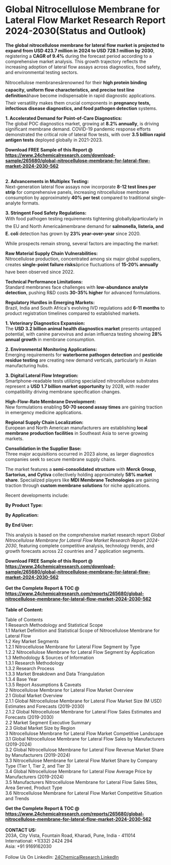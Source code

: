 <h1>Global Nitrocellulose Membrane for Lateral Flow Market Research Report 2024-2030(Status and Outlook)</h1><p><strong>The global nitrocellulose membrane for lateral flow market is projected to expand from USD 423.7 million in 2024 to USD 728.1 million by 2030</strong>, registering a <strong>CAGR of 9.4%</strong> during the forecast period according to a comprehensive market analysis. This growth trajectory reflects the increasing adoption of lateral flow assays across diagnostics, food safety, and environmental testing sectors.</p><p>Nitrocellulose membranesârenowned for their <strong>high protein binding capacity, uniform flow characteristics, and precise test line definition</strong>âhave become indispensable in rapid diagnostic applications. Their versatility makes them crucial components in <strong>pregnancy tests, infectious disease diagnostics, and food pathogen detection</strong> systems.</p><p><strong>1. Accelerated Demand for Point-of-Care Diagnostics:</strong><br>
The global POC diagnostics market, growing at <strong>8.2% annually</strong>, is driving significant membrane demand. COVID-19 pandemic response efforts demonstrated the critical role of lateral flow tests, with over <strong>3.5 billion rapid antigen tests</strong> deployed globally in 2021-2023.</p><div><b>Download FREE Sample of this Report @ 
            <a href="https://www.24chemicalresearch.com/download-sample/265680/global-nitrocellulose-membrane-for-lateral-flow-market-2024-2030-562">
            https://www.24chemicalresearch.com/download-sample/265680/global-nitrocellulose-membrane-for-lateral-flow-market-2024-2030-562</a></b></div><br><p><strong>2. Advancements in Multiplex Testing:</strong><br>
Next-generation lateral flow assays now incorporate <strong>8-12 test lines per strip</strong> for comprehensive panels, increasing nitrocellulose membrane consumption by approximately <strong>40% per test</strong> compared to traditional single-analyte formats.</p><p><strong>3. Stringent Food Safety Regulations:</strong><br>
With food pathogen testing requirements tightening globallyâparticularly in the EU and North Americaâmembrane demand for <strong>salmonella, listeria, and E. coli</strong> detection has grown by <strong>23% year-over-year</strong> since 2020.</p><p>While prospects remain strong, several factors are impacting the market:</p><p><strong>Raw Material Supply Chain Vulnerabilities:</strong><br>
	Nitrocellulose production, concentrated among six major global suppliers, creates <strong>single-point failure risks</strong>âprice fluctuations of <strong>15-20% annually</strong> have been observed since 2022.</p><p><strong>Technical Performance Limitations:</strong><br>
	Standard membranes face challenges with <strong>low-abundance analyte detection</strong>, pushing R&amp;D costs <strong>30-35% higher</strong> for advanced formulations.</p><p><strong>Regulatory Hurdles in Emerging Markets:</strong><br>
	Brazil, India and South Africa's evolving IVD regulations add <strong>6-11 months</strong> to product registration timelines compared to established markets.</p><p><strong>1. Veterinary Diagnostics Expansion:</strong><br>
The <strong>USD 3.2 billion animal health diagnostics market</strong> presents untapped potential, with canine parvovirus and avian influenza testing showing <strong>28% annual growth</strong> in membrane consumption.</p><p><strong>2. Environmental Monitoring Applications:</strong><br>
Emerging requirements for <strong>waterborne pathogen detection</strong> and <strong>pesticide residue testing</strong> are creating new demand verticals, particularly in Asian manufacturing hubs.</p><p><strong>3. Digital Lateral Flow Integration:</strong><br>
Smartphone-readable tests utilizing specialized nitrocellulose substrates represent a <strong>USD 1.7 billion market opportunity</strong> by 2028, with reader compatibility driving membrane specification changes.</p><p><strong>High-Flow-Rate Membrane Development:</strong><br>
	New formulations enabling <strong>50-70 second assay times</strong> are gaining traction in emergency medicine applications.</p><p><strong>Regional Supply Chain Localization:</strong><br>
	European and North American manufacturers are establishing <strong>local membrane production facilities</strong> in Southeast Asia to serve growing markets.</p><p><strong>Consolidation in the Supplier Base:</strong><br>
	Three major acquisitions occurred in 2023 alone, as larger diagnostics companies seek to secure membrane supply chains.</p><p>The market features a <strong>semi-consolidated structure</strong> with <strong>Merck Group, Sartorius, and Cytiva</strong> collectively holding approximately <strong>58% market share</strong>. Specialized players like <strong>MDI Membrane Technologies</strong> are gaining traction through <strong>custom membrane solutions</strong> for niche applications.</p><p>Recent developments include:</p><p><strong>By Product Type:</strong></p><p><strong>By Application:</strong></p><p><strong>By End User:</strong></p><p>This analysis is based on the comprehensive market research report <em>Global Nitrocellulose Membrane for Lateral Flow Market Research Report 2024-2030</em>, featuring complete competitive analysis, technology trends, and growth forecasts across 22 countries and 7 application segments.</p><div><b>Download FREE Sample of this Report @ 
            <a href="https://www.24chemicalresearch.com/download-sample/265680/global-nitrocellulose-membrane-for-lateral-flow-market-2024-2030-562">
            https://www.24chemicalresearch.com/download-sample/265680/global-nitrocellulose-membrane-for-lateral-flow-market-2024-2030-562</a></b></div><br><div><b>Get the Complete Report & TOC @ 
            <a href="https://www.24chemicalresearch.com/reports/265680/global-nitrocellulose-membrane-for-lateral-flow-market-2024-2030-562">
            https://www.24chemicalresearch.com/reports/265680/global-nitrocellulose-membrane-for-lateral-flow-market-2024-2030-562</a></b></div><br>
            <b>Table of Content:</b><p>Table of Contents<br />
1 Research Methodology and Statistical Scope<br />
1.1 Market Definition and Statistical Scope of Nitrocellulose Membrane for Lateral Flow<br />
1.2 Key Market Segments<br />
1.2.1 Nitrocellulose Membrane for Lateral Flow Segment by Type<br />
1.2.2 Nitrocellulose Membrane for Lateral Flow Segment by Application<br />
1.3 Methodology & Sources of Information<br />
1.3.1 Research Methodology<br />
1.3.2 Research Process<br />
1.3.3 Market Breakdown and Data Triangulation<br />
1.3.4 Base Year<br />
1.3.5 Report Assumptions & Caveats<br />
2 Nitrocellulose Membrane for Lateral Flow Market Overview<br />
2.1 Global Market Overview<br />
2.1.1 Global Nitrocellulose Membrane for Lateral Flow Market Size (M USD) Estimates and Forecasts (2019-2030)<br />
2.1.2 Global Nitrocellulose Membrane for Lateral Flow Sales Estimates and Forecasts (2019-2030)<br />
2.2 Market Segment Executive Summary<br />
2.3 Global Market Size by Region<br />
3 Nitrocellulose Membrane for Lateral Flow Market Competitive Landscape<br />
3.1 Global Nitrocellulose Membrane for Lateral Flow Sales by Manufacturers (2019-2024)<br />
3.2 Global Nitrocellulose Membrane for Lateral Flow Revenue Market Share by Manufacturers (2019-2024)<br />
3.3 Nitrocellulose Membrane for Lateral Flow Market Share by Company Type (Tier 1, Tier 2, and Tier 3)<br />
3.4 Global Nitrocellulose Membrane for Lateral Flow Average Price by Manufacturers (2019-2024)<br />
3.5 Manufacturers Nitrocellulose Membrane for Lateral Flow Sales Sites, Area Served, Product Type<br />
3.6 Nitrocellulose Membrane for Lateral Flow Market Competitive Situation and Trends<br />
</p><div><b>Get the Complete Report & TOC @ 
            <a href="https://www.24chemicalresearch.com/reports/265680/global-nitrocellulose-membrane-for-lateral-flow-market-2024-2030-562">
            https://www.24chemicalresearch.com/reports/265680/global-nitrocellulose-membrane-for-lateral-flow-market-2024-2030-562</a></b></div><br><b>CONTACT US:</b><br>
            203A, City Vista, Fountain Road, Kharadi, Pune, India - 411014<br>
            International: +1(332) 2424 294<br>
            Asia: +91 9169162030 <br><br>
            Follow Us On LinkedIn: <a href="https://www.linkedin.com/company/24chemicalresearch/">24ChemicalResearch LinkedIn</a>